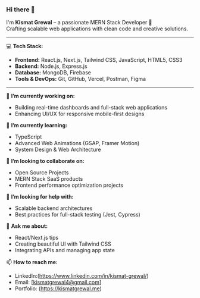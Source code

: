 ### Hi there 👋

I'm **Kismat Grewal** – a passionate MERN Stack Developer 🚀  
Crafting scalable web applications with clean code and creative solutions.

---

💻 **Tech Stack:**
- **Frontend:** React.js, Next.js, Tailwind CSS, JavaScript, HTML5, CSS3  
- **Backend:** Node.js, Express.js  
- **Database:** MongoDB, Firebase  
- **Tools & DevOps:** Git, GitHub, Vercel, Postman, Figma

---

🔭 **I’m currently working on:**
- Building real-time dashboards and full-stack web applications  
- Enhancing UI/UX for responsive mobile-first designs

🌱 **I’m currently learning:**
- TypeScript  
- Advanced Web Animations (GSAP, Framer Motion)  
- System Design & Web Architecture  

👯 **I’m looking to collaborate on:**
- Open Source Projects  
- MERN Stack SaaS products  
- Frontend performance optimization projects

🤝 **I’m looking for help with:**
- Scalable backend architectures  
- Best practices for full-stack testing (Jest, Cypress)

💬 **Ask me about:**
- React/Next.js tips  
- Creating beautiful UI with Tailwind CSS  
- Integrating APIs and managing app state

📫 **How to reach me:**
- LinkedIn:(https://www.linkedin.com/in/kismat-grewal/)
- Email: [kismatgrewal4@gmail.com]   
- Portfolio: (https://kismatgrewal.me)

